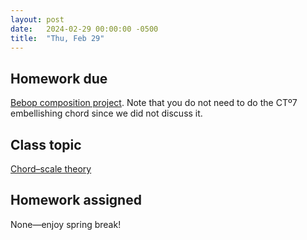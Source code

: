 ```yaml
---
layout: post
date:   2024-02-29 00:00:00 -0500
title:  "Thu, Feb 29"
---
```


## Homework due

[Bebop composition project](https://viva.pressbooks.pub/openmusictheory/chapter/jazz-embellishing-chords/#assignments). Note that you do not need to do the CTº7 embellishing chord since we did not discuss it.

## Class topic

[Chord–scale theory ](https://viva.pressbooks.pub/openmusictheory/chapter/chord-scale-theory/)

## Homework assigned

None—enjoy spring break!